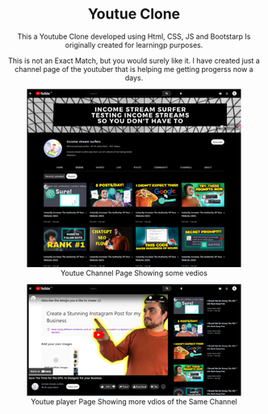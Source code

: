 <center>
<h1>Youtue Clone</h1>
<center>
This a Youtube Clone developed using Html, CSS, JS and Bootstarp
Is originally created for learningp purposes. 

This is not an Exact Match, but you would surely like it.
I have created just a channel page of the youtuber that is helping me getting progerss now a days. 

<figure>
<img src="img/SS1.png"> 
<figcaption>Youtue Channel Page Showing some vedios</figcaption>
</figure>
<figure>
<img src="img/SS2.png"> 
<figcaption>Youtue player Page Showing more vdios of the Same Channel</figcaption>
</figure>